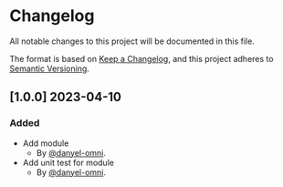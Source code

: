 # Changelog

All notable changes to this project will be documented in this file.

The format is based on [Keep a Changelog](https://keepachangelog.com/en/1.0.0/),
and this project adheres to [Semantic Versioning](https://semver.org/spec/v2.0.0.html).

## [1.0.0] 2023-04-10

### Added

- Add module
    - By [@danyel-omni](https://github.com/danyel-omni).
- Add unit test for module
    - By [@danyel-omni](https://github.com/danyel-omni).
    